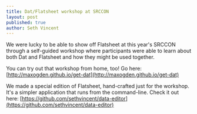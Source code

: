 ```yaml
---
title: Dat/Flatsheet workshop at SRCCON
layout: post
published: true
author: Seth Vincent
---
```


We were lucky to be able to show off Flatsheet at this year's SRCCON through a self-guided workshop where participants were able to learn about both Dat and Flatsheet and how they might be used together.

You can try out that workshop from home, too! Go here: [http://maxogden.github.io/get-dat](http://maxogden.github.io/get-dat)

We made a special edition of Flatsheet, hand-crafted just for the workshop. It's a simpler application that runs from the command-line. Check it out here: [https://github.com/sethvincent/data-editor](https://github.com/sethvincent/data-editor)
